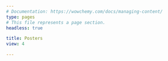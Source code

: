 ```yaml
---
# Documentation: https://wowchemy.com/docs/managing-content/
type: pages
# This file represents a page section.
headless: true

title: Posters
view: 4

---
```

